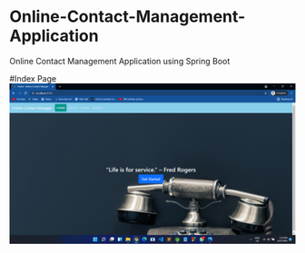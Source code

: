 # Online-Contact-Management-Application
Online Contact Management Application using Spring Boot

#Index Page
![](images/Screenshot%20(49).png)
